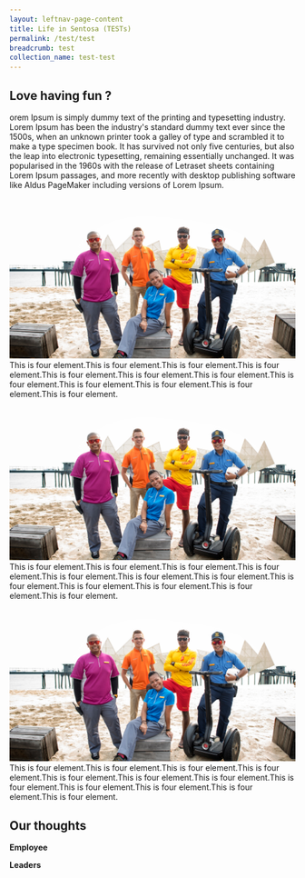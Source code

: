 ```yaml
---
layout: leftnav-page-content
title: Life in Sentosa (TESTs)
permalink: /test/test
breadcrumb: test
collection_name: test-test
---
```

## Love having fun ?
orem Ipsum is simply dummy text of the printing and typesetting industry. Lorem Ipsum has been the industry's standard dummy text ever since the 1500s, when an unknown printer took a galley of type and scrambled it to make a type specimen book. It has survived not only five centuries, but also the leap into electronic typesetting, remaining essentially unchanged. It was popularised in the 1960s with the release of Letraset sheets containing Lorem Ipsum passages, and more recently with desktop publishing software like Aldus PageMaker including versions of Lorem Ipsum.

<section class="contain">
  <div class="one">
    <img src="images/test/testimage.jpg" alt="Forest">
  </div>
  <div class="two">
    This is four element.This is four element.This is four element.This is four element.This is four element.This is four element.This is four element.This is four element.This is four element.This is four element.This is four element.This is four element.
  </div>
  <div class="three">
    <img src="images/test/testimage.jpg" alt="Forest">
  </div>
  <div class="four">
    This is four element.This is four element.This is four element.This is four element.This is four element.This is four element.This is four element.This is four element.This is four element.This is four element.This is four element.This is four element.
  </div>
  <div class="five">
    <img src="images/test/testimage.jpg" alt="Forest">
  </div>
  <div class="six">
    This is four element.This is four element.This is four element.This is four element.This is four element.This is four element.This is four element.This is four element.This is four element.This is four element.This is four element.This is four element.
  </div>
</section>
  
## Our thoughts
**Employee**


**Leaders**



